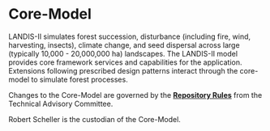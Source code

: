 # Core-Model
LANDIS-II simulates forest succession, disturbance (including fire, wind, 
harvesting, insects), climate change, and seed dispersal across large (typically 10,000 - 20,000,000 ha) landscapes. The
LANDIS-II model provides core framework services and capabilities for the application. Extensions following prescribed design patterns interact through the core-model to simulate forest processes.

Changes to the Core-Model are governed by the [**Repository Rules**](https://sites.google.com/site/landismodel/developers/developers-blog/repositoryrulesfromthetechnicaladvisorycommittee) from the Technical Advisory Committee.

Robert Scheller is the custodian of the Core-Model.
